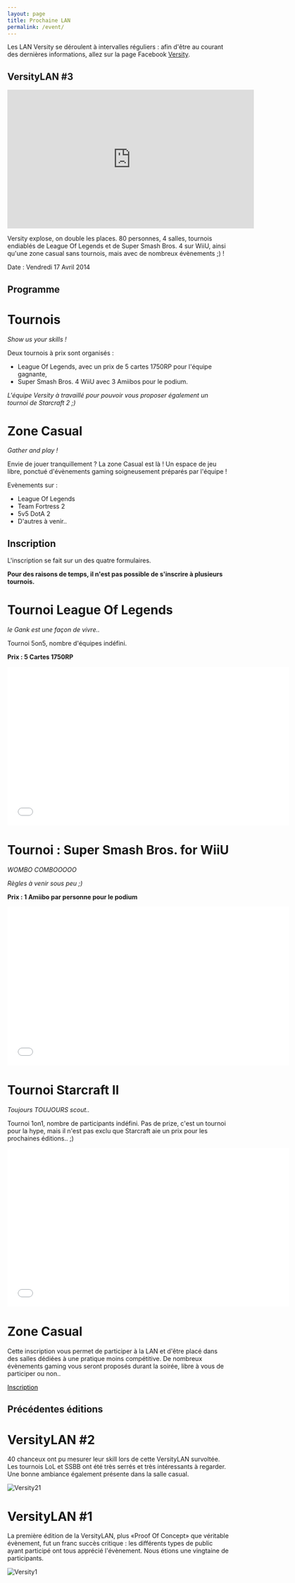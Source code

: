 ```yaml
---
layout: page
title: Prochaine LAN
permalink: /event/
---
```


Les LAN Versity se déroulent à intervalles réguliers : afin d'être au courant des dernières informations, allez sur la page Facebook [Versity](https://www.facebook.com/pages/Versity/356084237886814).

VersityLAN #3
-

<iframe width="560" height="315" src="https://www.youtube.com/embed/bPcK4Bq0_80" frameborder="0" allowfullscreen></iframe>

Versity explose, on double les places.
80 personnes, 4 salles, tournois endiablés de League Of Legends et de Super Smash Bros. 4 sur WiiU, ainsi qu'une zone casual sans tournois, mais avec de nombreux évènements ;) !


Date : Vendredi 17 Avril 2014

Programme
-

Tournois
=

_Show us your skills !_

Deux tournois à prix sont organisés : 

* League Of Legends, avec un prix de 5 cartes 1750RP pour l'équipe gagnante, 
* Super Smash Bros. 4 WiiU avec 3 Amiibos pour le podium.

_L'équipe Versity à travaillé pour pouvoir vous proposer également un tournoi de Starcraft 2 ;)_

Zone Casual
=

_Gather and play !_

Envie de jouer tranquillement ? La zone Casual est là ! Un espace de jeu libre, ponctué d'évènements gaming soigneusement préparés par l'équipe ! 

Evènements sur :

* League Of Legends
* Team Fortress 2
* 5v5 DotA 2
* D'autres à venir..


Inscription
-

L'inscription se fait sur un des quatre formulaires.

**Pour des raisons de temps, il n'est pas possible de s'inscrire à plusieurs tournois.**

Tournoi League Of Legends 
=

_le Gank est une façon de vivre.._

Tournoi 5on5, nombre d'équipes indéfini.

__Prix : 5 Cartes 1750RP__

<iframe width="640" height="360" src="//www.toornament.com/widget/tournaments/55127907150ba0153d8b4569/navigator?_locale=fr_FR" frameborder="0" allowfullscreen></iframe> 

Tournoi : Super Smash Bros. for WiiU
=
_WOMBO COMBOOOOO_

_Règles à venir sous peu ;)_

__Prix : 1 Amiibo par personne pour le podium__

<iframe width="640" height="360" src="//www.toornament.com/widget/tournaments/55127b20150ba0f6148b45af/navigator?_locale=fr_FR" frameborder="0" allowfullscreen></iframe> 

Tournoi Starcraft II
=

_Toujours TOUJOURS scout.._


Tournoi 1on1, nombre de participants indéfini. 
Pas de prize, c'est un tournoi pour la hype, mais il n'est pas exclu que Starcraft aie un prix pour les prochaines éditions.. ;)
 
<iframe width="640" height="360" src="//www.toornament.com/widget/tournaments/55127f7d150ba0153d8b45b4/navigator?_locale=fr_FR" frameborder="0" allowfullscreen></iframe> 

Zone Casual
=
	
Cette inscription vous permet de participer à la LAN et d'être placé dans des salles dédiées à une pratique moins compétitive. De nombreux évènements gaming vous seront proposés durant la soirée, libre à vous de participer ou non..


<a style="color: black" class="myButton" href="http://goo.gl/forms/6SkHVwx6kf">Inscription</a>

Précédentes éditions
-

VersityLAN #2
=

40 chanceux ont pu mesurer leur skill lors de cette VersityLAN survoltée. Les tournois LoL et SSBB ont été très serrés et très intéressants à regarder. Une bonne ambiance également présente dans la salle casual. 

![Versity21](../img/v2_duhaut.jpg)

VersityLAN #1
=

La première édition de la VersityLAN, plus «Proof Of Concept» que véritable évènement, fut un franc succès critique : les différents types de public ayant participé ont tous apprécié l'évènement. Nous étions une vingtaine de participants.

![Versity1](../img/v1_money.jpg)
